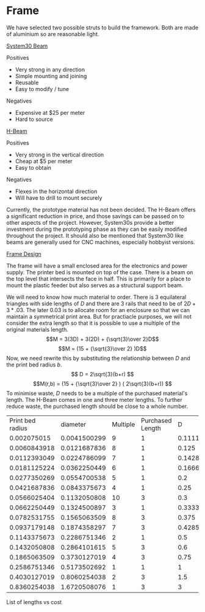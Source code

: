 Frame
=====

We have selected two possible struts to build the framework. Both are made of aluminium so are reasonable light.

[System30 Beam](/img/system30_img.JPG)

Positives
- Very strong in any direction
- Simple mounting and joining
- Reusable
- Easy to modify / tune

Negatives
- Expensive at $25 per meter
- Hard to source

[H-Beam](img/H-Beam.png)

Positives
- Very strong in the vertical direction
- Cheap at $5 per meter
- Easy to obtain

Negatives
- Flexes in the horizontal direction
- Will have to drill to mount securely

Currently, the prototype material has not been decided. The H-Beam offers a significant reduction in price, and those savings can be passed on to other aspects of the project. However, System30s provide a better investment during the prototyping phase as they can be easily modified throughout the project. It should also be mentioned that System30 like beams are generally used for CNC machines, especially hobbyist versions.

[Frame Design](img/frame.svg)

The frame will have a small enclosed area for the electronics and power supply. The printer bed is mounted on top of the case. There is a beam on the top level that intersects the face in half. This is primarily for a place to mount the plastic feeder but also serves as a structural support beam.

We will need to know how much material to order. There is 3 equilateral triangles with side lengths of $D$  and there are 3 rails that need to be of $2D + 3*.03$. The later 0.03 is to allocate room for an enclosure so that we can maintain a symmetrical print area. But for practiacle purposes, we will not consider the extra length so that it is possible to use a multiple of the original materials length.
$$M = 3(3D) + 3(2D)  + {\sqrt{3}\over 2}D$$
$$M = (15 +  {\sqrt{3}\over 2} )D$$
Now, we need rewrite this by substituting the relationship between $D$ and the print bed radius $b$.
$$ D = 2\sqrt{3}(b+r) $$
$$M(r,b) = (15 +  {\sqrt{3}\over 2} ) ( 2\sqrt{3}(b+r)) $$
To minimise waste, $D$ needs to be a multiple of the purchased material's length. The H-Beam comes in one and three meter lengths. To further reduce waste, the purchased length should be close to a whole number.

</p>
<tab>
<table class='table  table-bordered'>
<tr class='info'><td>Print bed radius</td><td>diameter</td>	<td>Multiple</td>	<td>Purchased Length</td>	<td>D</td>	<td>Total Required</td>	<td>Cost</td></tr>
<tr><td>0.002075015</td>	<td>0.0041500299</td>	<td>9</td>	<td>1</td>	<td>0.1111111111</td>	<td>1.7566666667</td>	<td>8.7833333333</td></tr>
<tr><td>0.0060843918</td>	<td>0.0121687836</td>	<td>8</td>	<td>1</td>	<td>0.125</td>	<td>1.965</td>	<td>9.825</td></tr>
<tr><td>0.0112393049</td>	<td>0.0224786099</td>	<td>7</td>	<td>1</td>	<td>0.1428571429</td>	<td>2.2328571429</td>	<td>11.1642857143</td></tr>
<tr><td>0.0181125224</td>	<td>0.0362250449</td>	<td>6</td>	<td>1</td>	<td>0.1666666667</td>	<td>2.59</td>	<td>12.95</td></tr>
<tr><td>0.0277350269</td>	<td>0.0554700538</td>	<td>5</td>	<td>1</td>	<td>0.2	<td>3.09</td>	<td>15.45</td></tr>
<tr><td>0.0421687836</td>	<td>0.0843375673</td>	<td>4</td>	<td>1</td>	<td>0.25</td>	<td>3.84</td>	<td>19.2</td></tr>
<tr><td>0.0566025404</td>	<td>0.1132050808</td>	<td>10</td>	<td>3</td>	<td>0.3	<td>4.59</td>	<td>22.95</td></tr>
<tr><td>0.0662250449</td>	<td>0.1324500897</td>	<td>3</td>	<td>1</td>	<td>0.3333333333</td>	<td>5.09</td>	<td>25.45</td></tr>
<tr><td>0.0782531755</td>	<td>0.1565063509</td>	<td>8</td>	<td>3</td>	<td>0.375</td>	<td>5.715</td>	<td>28.575</td></tr>
<tr><td>0.0937179148</td>	<td>0.1874358297</td>	<td>7</td>	<td>3</td>	<td>0.4285714286</td>	<td>6.5185714286</td>	<td>32.5928571429</td></tr>
<tr class='success'><td>0.1143375673</td>	<td>0.2286751346</td>	<td>2</td>	<td>1</td>	<td>0.5	<td>7.59</td>	<td>37.95</td></tr>
<tr><td>0.1432050808</td>	<td>0.2864101615</td>	<td>5</td>	<td>3</td>	<td>0.6	<td>9.09</td>	<td>45.45</td></tr>
<tr class='success'><td>0.1865063509</td>	<td>0.3730127019</td>	<td>4</td>	<td>3</td>	<td>0.75</td>	<td>11.34</td>	<td>56.7</td></tr>
<tr><td>0.2586751346</td>	<td>0.5173502692</td>	<td>1</td>	<td>1</td>	<td>1</td>	<td>15.09</td>	<td>75.45</td></tr>
<tr><td>0.4030127019</td>	<td>0.8060254038</td>	<td>2</td>	<td>3</td>	<td>1.5</td>	<td>22.59</td>	<td>112.95</td></tr>
<tr><td>0.8360254038</td>	<td>1.6720508076</td>	<td>1</td>	<td>3</td>	<td>3</td>	<td>45.09</td>	<td>225.45</td></tr>
</table>
<div>List of lengths vs cost</div>
</tab>



